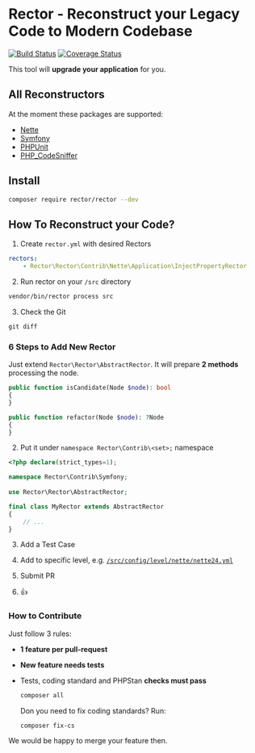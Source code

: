 # Rector - Reconstruct your Legacy Code to Modern Codebase 

[![Build Status](https://img.shields.io/travis/RectorPHP/Rector/master.svg?style=flat-square)](https://travis-ci.org/RectorPHP/Rector)
[![Coverage Status](https://img.shields.io/coveralls/RectorPHP/Rector/master.svg?style=flat-square)](https://coveralls.io/github/RectorPHP/Rector?branch=master)

This tool will **upgrade your application** for you.

## All Reconstructors

At the moment these packages are supported:

- [Nette](/src/Rector/Contrib/Nette)
- [Symfony](/src/Rector/Contrib/Symfony)
- [PHPUnit](/src/Rector/Contrib/PHPUnit)
- [PHP_CodeSniffer](/src/Rector/Contrib/PHP_CodeSniffer)


## Install

```bash
composer require rector/rector --dev
```

## How To Reconstruct your Code?

1. Create `rector.yml` with desired Rectors

```yml
rectors:
    - Rector\Rector\Contrib\Nette\Application\InjectPropertyRector
```

2. Run rector on your `/src` directory

```bash
vendor/bin/rector process src
```

3. Check the Git

```
git diff
```


### 6 Steps to Add New Rector

Just extend `Rector\Rector\AbstractRector`.
It will prepare **2 methods** processing the node.

```php
public function isCandidate(Node $node): bool
{
}

public function refactor(Node $node): ?Node
{
}
```

2. Put it under `namespace Rector\Contrib\<set>;` namespace

```php
<?php declare(strict_types=1);

namespace Rector\Contrib\Symfony;
    
use Rector\Rector\AbstractRector;

final class MyRector extends AbstractRector
{
    // ...
}
```

3. Add a Test Case

4. Add to specific level, e.g. [`/src/config/level/nette/nette24.yml`](/src/config/level/nette/nette24.yml)

5. Submit PR
 
6. :+1:   



### How to Contribute

Just follow 3 rules:

- **1 feature per pull-request**
- **New feature needs tests**
- Tests, coding standard and PHPStan **checks must pass**

    ```bash
    composer all
    ```

    Don you need to fix coding standards? Run:

    ```bash
    composer fix-cs
    ```

We would be happy to merge your feature then.
